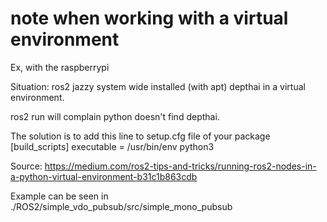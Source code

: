 # note when working with a virtual environment

Ex, with the raspberrypi

Situation:
ros2 jazzy system wide installed (with apt)
depthai in a virtual environment.

ros2 run will complain python doesn't find depthai.

The solution is to add this line to setup.cfg file of your package
[build_scripts]
executable = /usr/bin/env python3

Source:
https://medium.com/ros2-tips-and-tricks/running-ros2-nodes-in-a-python-virtual-environment-b31c1b863cdb

Example can be seen in ./ROS2/simple_vdo_pubsub/src/simple_mono_pubsub
